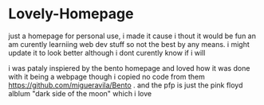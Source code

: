 # Lovely-Homepage
just a homepage for personal use, i made it cause i thout it would be fun an am curently learniing web dev stuff so not the best by any means. i might update it to look better although i dont curently know if i will

i was pataly inspiered by the bento homepage and loved how it was done with it being a webpage though i copied no code from them https://github.com/migueravila/Bento . and the pfp is just the pink floyd alblum "dark side of the moon" which i love 
